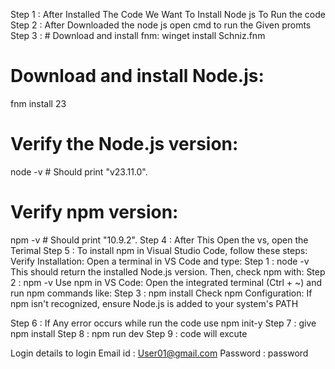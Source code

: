 Step 1 : After Installed The Code We Want To Install Node js To Run the code
Step 2 : After Downloaded the node js open cmd to run the Given promts
Step 3 : # Download and install fnm:
winget install Schniz.fnm

# Download and install Node.js:
fnm install 23

# Verify the Node.js version:
node -v # Should print "v23.11.0".

# Verify npm version:
npm -v # Should print "10.9.2".
Step 4 : After This Open the vs, open the Terimal
Step 5 : To install npm in Visual Studio Code, follow these steps:
Verify Installation: Open a terminal in VS Code and type:
Step 1 : node -v
This should return the installed Node.js version. Then, check npm with:
Step 2 : npm -v
Use npm in VS Code: Open the integrated terminal (Ctrl + ~) and run npm commands like:
Step 3 : npm install <package-name>
Check npm Configuration: If npm isn't recognized, ensure Node.js is added to your system's PATH

Step 6 : If Any error occurs while run the code use npm init-y
Step 7 : give npm install
Step 8 : npm run dev
Step 9 : code will excute

Login details to login 
Email id : User01@gmail.com
Password : password


